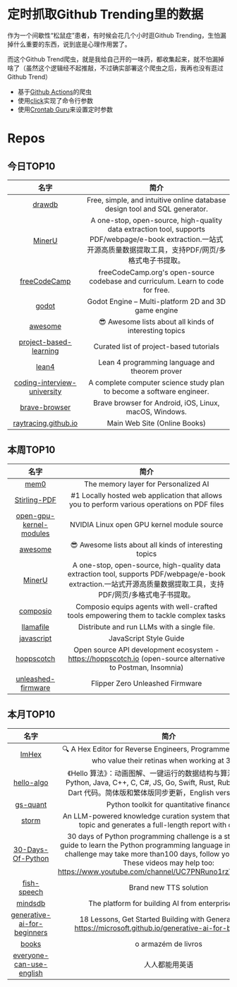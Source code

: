 # 定时抓取Github Trending里的数据

作为一个间歇性“松鼠症”患者，有时候会花几个小时逛Github Trending，生怕漏掉什么重要的东西，说到底是心理作用罢了。

而这个Github Trend爬虫，就是我给自己开的一味药，都收集起来，就不怕漏掉啥了（虽然这个逻辑经不起推敲，不过确实部署这个爬虫之后，我再也没有逛过Github Trend）

* 基于[Github Actions](https://docs.github.com/en/actions)的爬虫
* 使用[click](https://github.com/pallets/click)实现了命令行参数
* 使用[Crontab Guru](https://crontab.guru/)来设置定时参数

# Repos
## 今日TOP10 
<!-- START OF DAILY_TOP10_REPOS -->
| 名字 | 简介 |
| :----: | :----: |
| [drawdb](https://github.com/drawdb-io/drawdb) | Free, simple, and intuitive online database design tool and SQL generator. |
| [MinerU](https://github.com/opendatalab/MinerU) | A one-stop, open-source, high-quality data extraction tool, supports PDF/webpage/e-book extraction.一站式开源高质量数据提取工具，支持PDF/网页/多格式电子书提取。 |
| [freeCodeCamp](https://github.com/freeCodeCamp/freeCodeCamp) | freeCodeCamp.org's open-source codebase and curriculum. Learn to code for free. |
| [godot](https://github.com/godotengine/godot) | Godot Engine – Multi-platform 2D and 3D game engine |
| [awesome](https://github.com/sindresorhus/awesome) | 😎 Awesome lists about all kinds of interesting topics |
| [project-based-learning](https://github.com/practical-tutorials/project-based-learning) | Curated list of project-based tutorials |
| [lean4](https://github.com/leanprover/lean4) | Lean 4 programming language and theorem prover |
| [coding-interview-university](https://github.com/jwasham/coding-interview-university) | A complete computer science study plan to become a software engineer. |
| [brave-browser](https://github.com/brave/brave-browser) | Brave browser for Android, iOS, Linux, macOS, Windows. |
| [raytracing.github.io](https://github.com/RayTracing/raytracing.github.io) | Main Web Site (Online Books) |
<!-- END OF DAILY_TOP10_REPOS -->

## 本周TOP10
<!-- START OF WEEKLY_TOP10_REPOS -->
| 名字 | 简介 |
| :----: | :----: |
| [mem0](https://github.com/mem0ai/mem0) | The memory layer for Personalized AI |
| [Stirling-PDF](https://github.com/Stirling-Tools/Stirling-PDF) | #1 Locally hosted web application that allows you to perform various operations on PDF files |
| [open-gpu-kernel-modules](https://github.com/NVIDIA/open-gpu-kernel-modules) | NVIDIA Linux open GPU kernel module source |
| [awesome](https://github.com/sindresorhus/awesome) | 😎 Awesome lists about all kinds of interesting topics |
| [MinerU](https://github.com/opendatalab/MinerU) | A one-stop, open-source, high-quality data extraction tool, supports PDF/webpage/e-book extraction.一站式开源高质量数据提取工具，支持PDF/网页/多格式电子书提取。 |
| [composio](https://github.com/ComposioHQ/composio) | Composio equips agents with well-crafted tools empowering them to tackle complex tasks |
| [llamafile](https://github.com/Mozilla-Ocho/llamafile) | Distribute and run LLMs with a single file. |
| [javascript](https://github.com/airbnb/javascript) | JavaScript Style Guide |
| [hoppscotch](https://github.com/hoppscotch/hoppscotch) | Open source API development ecosystem - https://hoppscotch.io (open-source alternative to Postman, Insomnia) |
| [unleashed-firmware](https://github.com/DarkFlippers/unleashed-firmware) | Flipper Zero Unleashed Firmware |
<!-- END OF WEEKLY_TOP10_REPOS -->

## 本月TOP10
<!-- START OF MONTHLY_TOP10_REPOS -->
| 名字 | 简介 |
| :----: | :----: |
| [ImHex](https://github.com/WerWolv/ImHex) | 🔍 A Hex Editor for Reverse Engineers, Programmers and people who value their retinas when working at 3 AM. |
| [hello-algo](https://github.com/krahets/hello-algo) | 《Hello 算法》：动画图解、一键运行的数据结构与算法教程。支持 Python, Java, C++, C, C#, JS, Go, Swift, Rust, Ruby, Kotlin, TS, Dart 代码。简体版和繁体版同步更新，English version ongoing |
| [gs-quant](https://github.com/goldmansachs/gs-quant) | Python toolkit for quantitative finance |
| [storm](https://github.com/stanford-oval/storm) | An LLM-powered knowledge curation system that researches a topic and generates a full-length report with citations. |
| [30-Days-Of-Python](https://github.com/Asabeneh/30-Days-Of-Python) | 30 days of Python programming challenge is a step-by-step guide to learn the Python programming language in 30 days. This challenge may take more than100 days, follow your own pace. These videos may help too: https://www.youtube.com/channel/UC7PNRuno1rzYPb1xLa4yktw |
| [fish-speech](https://github.com/fishaudio/fish-speech) | Brand new TTS solution |
| [mindsdb](https://github.com/mindsdb/mindsdb) | The platform for building AI from enterprise data |
| [generative-ai-for-beginners](https://github.com/microsoft/generative-ai-for-beginners) | 18 Lessons, Get Started Building with Generative AI 🔗 https://microsoft.github.io/generative-ai-for-beginners/ |
| [books](https://github.com/free-educa/books) | o armazém de livros |
| [everyone-can-use-english](https://github.com/ZuodaoTech/everyone-can-use-english) | 人人都能用英语 |
<!-- END OF MONTHLY_TOP10_REPOS -->
